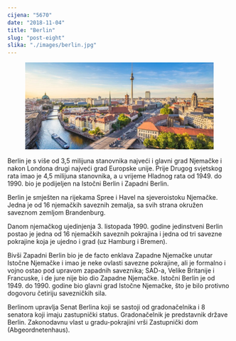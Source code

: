 ```yaml
---
cijena: "5670"
date: "2018-11-04"
title: "Berlin"
slug: "post-eight"
slika: "./images/berlin.jpg"
---
```


<!-- markdownlint-disable MD033 -->

<figure class="figure">
    <img src="./images/berlin.jpg" alt="Title"/>
</figure>

Berlin je s više od 3,5 milijuna stanovnika najveći i glavni grad Njemačke i nakon Londona drugi najveći grad Europske unije. Prije Drugog svjetskog rata imao je 4,5 milijuna stanovnika, a u vrijeme Hladnog rata od 1949. do 1990. bio je podijeljen na Istočni Berlin i Zapadni Berlin.

Berlin je smješten na rijekama Spree i Havel na sjeveroistoku Njemačke. Jedna je od 16 njemačkih saveznih zemalja, sa svih strana okružen saveznom zemljom Brandenburg.

Danom njemačkog ujedinjenja 3. listopada 1990. godine jedinstveni Berlin postao je jedna od 16 njemačkih saveznih pokrajina i jedna od tri savezne pokrajine koja je ujedno i grad (uz Hamburg i Bremen).

Bivši Zapadni Berlin bio je de facto enklava Zapadne Njemačke unutar Istočne Njemačke i imao je neke ovlasti savezne pokrajine, ali je formalno i vojno ostao pod upravom zapadnih saveznika; SAD-a, Velike Britanije i Francuske, i de jure nije bio dio Zapadne Njemačke. Istočni Berlin je od 1949. do 1990. godine bio glavni grad Istočne Njemačke, što je bilo protivno dogovoru četiriju savezničkih sila.

Berlinom upravlja Senat Berlina koji se sastoji od gradonačelnika i 8 senatora koji imaju zastupnički status. Gradonačelnik je predstavnik države Berlin. Zakonodavnu vlast u gradu-pokrajini vrši Zastupnički dom (Abgeordnetenhaus).

